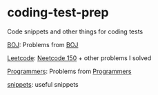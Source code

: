 # coding-test-prep
Code snippets and other things for coding tests

[BOJ](BOJ): Problems from [BOJ](https://boj.kr)

[Leetcode](Leetcode): [Neetcode 150](https://neetcode.io/practice) + other problems I solved

[Programmers](Programmers): Problems from [Programmers](https://programmers.co.kr/)

[snippets](snippets): useful snippets
